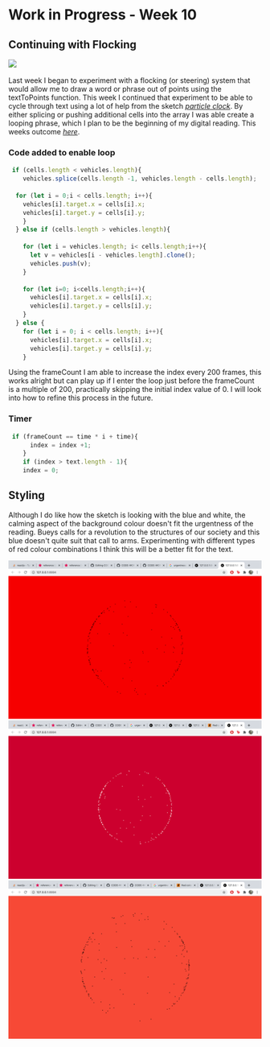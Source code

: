 # Work in Progress - Week 10 
## Continuing with Flocking
![](text2.gif)

Last week I began to experiment with a flocking (or steering) system that would allow me to draw a word or phrase out of points using the textToPoints function. This week I continued that experiment to be able to cycle through text using a lot of help from the sketch [*particle clock*](https://www.openprocessing.org/sketch/448956). By either splicing or pushing additional cells into the array I was able create a looping phrase, which I plan to be the beginning of my digital reading. This weeks outcome [*here*](https://fergarundel.github.io/CODE-WORDS/week_10/cells_5/).

### Code added to enable loop

``` javascript
 if (cells.length < vehicles.length){
    vehicles.splice(cells.length -1, vehicles.length - cells.length);
  
  for (let i = 0;i < cells.length; i++){
    vehicles[i].target.x = cells[i].x;
    vehicles[i].target.y = cells[i].y; 
    }
  } else if (cells.length > vehicles.length){
    
    for (let i = vehicles.length; i< cells.length;i++){
      let v = vehicles[i - vehicles.length].clone();
      vehicles.push(v);
    }
    
    for (let i=0; i<cells.length;i++){
      vehicles[i].target.x = cells[i].x;
      vehicles[i].target.y = cells[i].y;
    } 
  } else {
    for (let i = 0; i < cells.length; i++){
      vehicles[i].target.x = cells[i].x;
      vehicles[i].target.y = cells[i].y;
    }
```

Using the frameCount I am able to increase the index every 200 frames, this works alright but can play up if I enter the loop just before the frameCount is a multiple of 200, practically skipping the initial index value of 0. I will look into how to refine this process in the future.

### Timer

``` javascript
 if (frameCount == time * i + time){
      index = index +1;
    }
    if (index > text.length - 1){
    index = 0;  
```

## Styling 

Although I do like how the sketch is looking with the blue and white, the calming aspect of the background colour doesn't fit the urgentness of the reading. Bueys calls for a revolution to the structures of our society and this blue doesn't quite suit that call to arms. Experimenting with different types of red colour combinations I think this will be a better fit for the text. 

![](red1.png)
![](red2.png)
![](red3.png)
